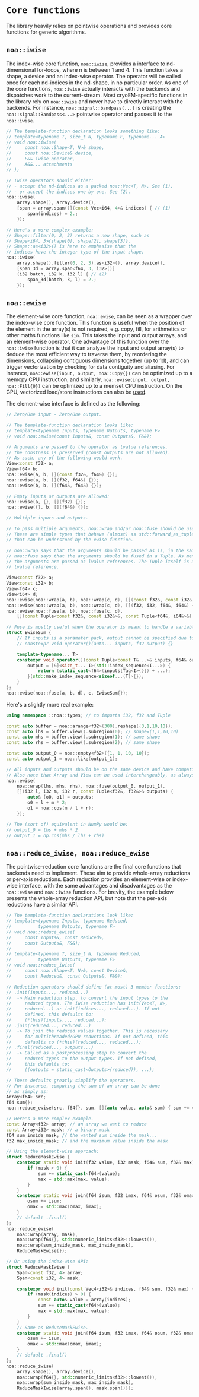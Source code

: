 # `Core functions`

The library heavily relies on pointwise operations and provides core functions for generic algorithms.

## `noa::iwise`

The index-wise core function, `noa::iwise`, provides a interface to nd-dimensional
for-loops, where n is between 1 and 4. This function takes a shape, a device and an index-wise
operator. The operator will be called once for each nd-indices in the nd-shape, in
no particular order. As one of the core functions, `noa::iwise` actually interacts with the
backends and dispatches work to the current-stream. Most cryoEM-specific functions in
the library rely on `noa::iwise` and never have to directly interact with the backends. For
instance, `noa::signal::bandpass(...)` is creating the `noa::signal::Bandpass<...>`
pointwise operator and passes it to the `noa::iwise`.

```c++
// The template-function declaration looks something like:
// template<typename T, size_t N, typename F, typename... A>
// void noa::iwise(
//     const noa::Shape<T, N>& shape,
//     const noa::Device& device,
//     F&& iwise_operator,
//     A&&... attachments
// );

// Iwise operators should either:
// - accept the nd-indices as a packed noa::Vec<T, N>. See (1).
// - or accept the indices one by one. See (2).
noa::iwise(
    array.shape(), array.device(),
    [span = array.span()](const Vec<i64, 4>& indices) { // (1)
        span(indices) = 2.;
    });

// Here's a more complex example:
// Shape::filter(0, 2, 3) returns a new shape, such as
// Shape<i64, 3>{shape[0], shape[2], shape[3]}.
// Shape::as<i32>() is here to emphasise that the
// indices have the integer type of the input shape.
noa::iwise(
    array.shape().filter(0, 2, 3).as<i32>(), array.device(),
    [span_3d = array.span<f64, 3, i32>()]
    (i32 batch, i32 k, i32 l) { // (2)
        span_3d(batch, k, l) = 2.;
    });
```


## `noa::ewise`

The element-wise core function, `noa::ewise`, can be seen as a wrapper over the index-wise
core function. This function is useful when the position of the element in the array(s)
is not required, e.g. copy, fill, for arithmetics or other maths functions like `sin`. This
takes the input and output arrays, and an element-wise operator. One advantage of this
function over the `noa::iwise` function is that it can analyze the input and output array(s)
to deduce the most efficient way to traverse them, by reordering the dimensions, collapsing
contiguous dimensions together (up to 1d), and can trigger vectorization by checking for
data contiguity and aliasing. For instance, `noa::ewise(input, output, noa::Copy{})`
can be optimized up to a memcpy CPU instruction, and similarly, `noa::ewise(input, output, noa::Fill{0})`
can be optimized up to a memset CPU instruction. On the GPU, vectorized load/store instructions can also be [used](031_gpu_vectorization.md).

The element-wise interface is defined as the following:
```c++
// Zero/One input - Zero/One output.

// The template-function declaration looks like:
// template<typename Inputs, typename Outputs, typename F>
// void noa::ewise(const Inputs&, const Outputs&, F&&);

// Arguments are passed to the operator as lvalue references,
// the constness is preserved (const outputs are not allowed).
// As such, any of the following would work.
View<const f32> a;
View<f64> b;
noa::ewise(a, b, [](const f32&, f64&) {});
noa::ewise(a, b, [](f32, f64&) {});
noa::ewise(b, b, [](f64&, f64&) {});

// Empty inputs or outputs are allowed:
noa::ewise(a, {}, [](f32) {});
noa::ewise({}, b, [](f64&) {});
```

```c++
// Multiple inputs and outputs.

// To pass multiple arguments, noa::wrap and/or noa::fuse should be used.
// These are simple types that behave (almost) as std::forward_as_tuple and
// that can be understood by the ewise function.

// noa::wrap says that the arguments should be passed as is, in the same order as specified.
// noa::fuse says that the arguments should be fused in a Tuple. As mentionned above,
// the arguments are passed as lvalue references. The Tuple itself is also passed as a
// lvalue reference.

View<const f32> a;
View<const i32> b;
View<f64> c;
View<i64> d;
noa::ewise(noa::wrap(a, b), noa::wrap(c, d), [](const f32&, const i32&, f64&, i64&) {});
noa::ewise(noa::wrap(a, b), noa::wrap(c, d), [](f32, i32, f64&, i64&) {}); // inputs by value
noa::ewise(noa::fuse(a, b), noa::fuse(c, d),
    [](const Tuple<const f32&, const i32&>&, const Tuple<f64&, i64&>&) {});

// Fuse is mostly useful when the operator is meant to handle a variable number of inputs:
struct EwiseSum {
    // If inputs is a parameter pack, output cannot be specified due to how C++ works...
    // constexpr void operator()(auto... inputs, f32 output) {}

    template<typename... T>
    constexpr void operator()(const Tuple<const T&...>& inputs, f64& output) { // ok
        output = [&]<size_t... I>(std::index_sequence<I...>) {
            return (static_cast<f64>(inputs[Tag<I>{}]) + ...);
        }(std::make_index_sequence<sizeof...(T)>{});
    }
};
noa::ewise(noa::fuse(a, b, d), c, EwiseSum{});
```

Here's a slightly more real example:
```c++
using namespace ::noa::types; // to imports i32, f32 and Tuple

const auto buffer = noa::arange<f32>(300).reshape({3,1,10,10});
const auto lhs = buffer.view().subregion(0); // shape=(1,1,10,10)
const auto mhs = buffer.view().subregion(1); // same shape
const auto rhs = buffer.view().subregion(2); // same shape

const auto output_0 = noa::empty<f32>({1, 1, 10, 10});
const auto output_1 = noa::like(output_1);

// All inputs and outputs should be on the same device and have compatible shapes.
// Also note that Array and View can be used interchangeably, as always.
noa::ewise(
    noa::wrap(lhs, mhs, rhs), noa::fuse(output_0, output_1),
    [](i32 l, i32 m, i32 r, const Tuple<f32&, f32&>& outputs) {
        auto& [o0, o1] = outputs;
        o0 = l + m * 2;
        o1 = noa::cos(m / l + r);
    });

// The (sort of) equivalent in NumPy would be:
// output_0 = lhs + mhs * 2
// output_1 = np.cos(mhs / lhs + rhs)
```


## `noa::reduce_iwise, noa::reduce_ewise`

The pointwise-reduction core functions are the final core functions that backends need to
implement. These aim to provide whole-array reductions or per-axis reductions. Each
reduction provides an element-wise or index-wise interface, with the same advantages and
disadvantages as the `noa::ewise` and `noa::iwise` functions. For brevity, the example
below presents the whole-array reduction API, but note that the per-axis reductions have a
similar API.

```c++
// The template-function declarations look like:
// template<typename Inputs, typename Reduced,
//          typename Outputs, typename F>
// void noa::reduce_ewise(
//     const Inputs&, const Reduced&,
//     const Outputs&, F&&);
//
// template<typename T, size_t N, typename Reduced,
//          typename Outputs, typename F>
// void noa::reduce_iwise(
//     const noa::Shape<T, N>&, const Device&,
//     const Reduced&, const Outputs&, F&&);

// Reduction operators should define (at most) 3 member functions:
// .init(inputs..., reduced...)
//  -> Main reduction step, to convert the input types to the
//     reduced types. The iwise reduction has init(Vec<T, N>,
//     reduced...) or init(indices..., reduced...). If not
//     defined, this defaults to:
//     (*this)(inputs..., reduced...);
// .join(reduced..., reduced...)
//  -> To join the reduced values together. This is necessary
//     for multithreaded/GPU reductions. If not defined, this
//     defaults to (*this)(reduced..., reduced...);
// .final(reduced..., outputs...)
//  -> Called as a postprocessing step to convert the
//     reduced types to the output types. If not defined,
//     this defaults to:
//     ((outputs = static_cast<Outputs>(reduced)), ...);

// These defaults greatly simplify the operators.
// For instance, computing the sum of an array can be done
// as simply as:
Array<f64> src;
f64 sum{};
noa::reduce_ewise(src, f64{}, sum, [](auto value, auto& sum) { sum += value; });

// Here's a more complex example.
const Array<f32> array; // an array we want to reduce
const Array<i32> mask; // a binary mask
f64 sum_inside_mask; // the wanted sum inside the mask...
f32 max_inside_mask; // and the maximum value inside the mask

// Using the element-wise approach:
struct ReduceMaskEwise {
    constexpr static void init(f32 value, i32 mask, f64& sum, f32& max) {
        if (mask > 0) {
            sum += static_cast<f64>(value);
            max = std::max(max, value);
        }
    }
    constexpr static void join(f64 isum, f32 imax, f64& osum, f32& omax) {
        osum += isum;
        omax = std::max(omax, imax);
    }
    // default .final()
};
noa::reduce_ewise(
    noa::wrap(array, mask),
    noa::wrap(f64{}, std::numeric_limits<f32>::lowest()),
    noa::wrap(sum_inside_mask, max_inside_mask),
    ReduceMaskEwise{});

// Or using the index-wise API:
struct ReduceMaskIwise {
    Span<const f32, 4> array;
    Span<const i32, 4> mask;

    constexpr void init(const Vec4<i32>& indices, f64& sum, f32& max) {
        if (mask(indices) > 0) {
            const auto& value = array(indices);
            sum += static_cast<f64>(value);
            max = std::max(max, value);
        }
    }
    // Same as ReduceMaskEwise.
    constexpr static void join(f64 isum, f32 imax, f64& osum, f32& omax) {
        osum += isum;
        omax = std::max(omax, imax);
    }
    // default .final()
};
noa::reduce_iwise(
    array.shape(), array.device(),
    noa::wrap(f64{}, std::numeric_limits<f32>::lowest()),
    noa::wrap(sum_inside_mask, max_inside_mask),
    ReduceMaskIwise{array.span(), mask.span()});
```

